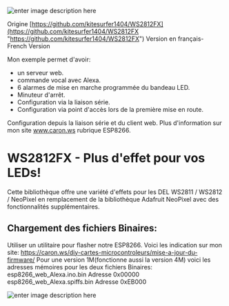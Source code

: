 ![enter image description here](https://github.com/christophe94700/WS2812FX-fr/raw/master/WS2812FX_logo.png)

Origine [https://github.com/kitesurfer1404/WS2812FX](https://github.com/kitesurfer1404/WS2812FX "https://github.com/kitesurfer1404/WS2812FX")
Version en français- French Version

Mon exemple permet d'avoir:
- un serveur web.
- commande vocal avec Alexa.
- 6 alarmes de mise en marche programmée du bandeau LED.
- Minuteur d'arrêt.
- Configuration via la liaison série.
- Configuration via point d'accès lors de la première mise en route.

Configuration depuis la liaison série et du client web. Plus d'information sur mon site www.caron.ws rubrique ESP8266.

WS2812FX - Plus d'effet pour vos LEDs!
======================================

Cette bibliothèque offre une variété d'effets pour les DEL WS2811 / WS2812 / NeoPixel en remplacement de la bibliothèque Adafruit NeoPixel avec des fonctionnalités supplémentaires.

## Chargement des fichiers Binaires:
Utiliser un utilitaire pour flasher notre ESP8266. Voici les indication sur mon site:
https://caron.ws/diy-cartes-microcontroleurs/mise-a-jour-du-firmware/
Pour une version 1M(fonctionne aussi la version 4M) voici les adresses mémoires pour les deux fichiers Binaires:
 esp8266_web_Alexa.ino.bin Adresse 0x00000
 esp8266_web_Alexa.spiffs.bin Adresse 0xEB000
 
 
 ![enter image description here](https://github.com/christophe94700/WS2812FX-fr/raw/master/Flash.png)
